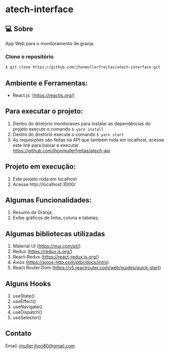 # atech-interface

## 💻 Sobre

App Web para o monitoramento de granja.

### Clone o repositório

```bash
$ git clone https://github.com/jhonmullerfreitas/atech-interface.git
```

## Ambiente e Ferramentas:

- React.js: (https://reactjs.org/)

## Para executar o projeto:

1. Dentro do diretório monitoraves para instalar as dependências do projeto execute o comando `$ yarn install`
2. Dentro do diretório execute o comando `$ yarn start`
3. As requisições são feitas na API que também roda em localhost, acesse este link para baixar e executar https://github.com/jhonmullerfreitas/atech-api

## Projeto em execução:

1. Este projeto roda em localhost
2. Acesse http://localhost:3000/

## Algumas Funcionalidades:

1. Resumo da Granja;
2. Exibe gráficos de linha, coluna e tabelas;

## Algumas bibliotecas utilizadas
1. Material UI (https://mui.com/pt/)
2. Redux (https://redux.js.org/)
3. React-Redux (https://react-redux.js.org/)
4. Axios (https://axios-http.com/ptbr/docs/intro)
5. React Router Dom (https://v5.reactrouter.com/web/guides/quick-start)

## Alguns Hooks
1. useState()
2. useEffect()
3. useNavigate()
4. useDispatch()
5. useSelector()

## Contato 
Email: jmuller.jhon80@gmail.com
